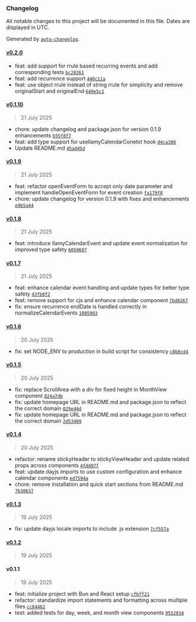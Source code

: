 ### Changelog

All notable changes to this project will be documented in this file. Dates are displayed in UTC.

Generated by [`auto-changelog`](https://github.com/CookPete/auto-changelog).

#### [v0.2.0](https://github.com/kcsujeet/ilamy-calendar/compare/v0.1.10...v0.2.0)

- feat: add support for rrule based recurring events and add corresponding tests [`bc28261`](https://github.com/kcsujeet/ilamy-calendar/commit/bc28261a1010a520d7bcf789e236373cf69fc811)
- feat: add recurrence support [`440c11a`](https://github.com/kcsujeet/ilamy-calendar/commit/440c11ac2d739c5f12e61424e3113fc811bc0c7a)
- feat: use object rrule instead of string rrule for simplicity and remove originalStart and originalEnd [`649e5c1`](https://github.com/kcsujeet/ilamy-calendar/commit/649e5c1a1197cbbc86562beaf0df61a57957d3e1)

#### [v0.1.10](https://github.com/kcsujeet/ilamy-calendar/compare/v0.1.9...v0.1.10)

> 21 July 2025

- chore: update changelog and package.json for version 0.1.9 enhancements [`b55f8f7`](https://github.com/kcsujeet/ilamy-calendar/commit/b55f8f7459dfae1062d01568e7f5cdb10a69f663)
- feat: add type support for useIlamyCalendarConetxt hook [`d4ca380`](https://github.com/kcsujeet/ilamy-calendar/commit/d4ca380bd870fc9016fd02080faa661e7de0e838)
- Update README.md [`45ad45d`](https://github.com/kcsujeet/ilamy-calendar/commit/45ad45dbe9bb38725f042dca878d506524294d69)

#### [v0.1.9](https://github.com/kcsujeet/ilamy-calendar/compare/v0.1.8...v0.1.9)

> 21 July 2025

- feat: refactor openEventForm to accept only date parameter and implement handleOpenEventForm for event creation [`fa179f8`](https://github.com/kcsujeet/ilamy-calendar/commit/fa179f83b049f4c6084ed656c022066d44dcdee4)
- chore: update changelog for version 0.1.9 with fixes and enhancements [`e9b5a44`](https://github.com/kcsujeet/ilamy-calendar/commit/e9b5a445688b715584a10f5566c7771643ec8569)

#### [v0.1.8](https://github.com/kcsujeet/ilamy-calendar/compare/v0.1.7...v0.1.8)

> 21 July 2025

- feat: introduce IlamyCalendarEvent and update event normalization for improved type safety [`6050607`](https://github.com/kcsujeet/ilamy-calendar/commit/6050607030e7d76dbf92b958c2222fdcb964e7f4)

#### [v0.1.7](https://github.com/kcsujeet/ilamy-calendar/compare/v0.1.6...v0.1.7)

> 21 July 2025

- feat: enhance calendar event handling and update types for better type safety [`43fb0f2`](https://github.com/kcsujeet/ilamy-calendar/commit/43fb0f29800d549300a7ebed48a3da81fec25ac9)
- feat: remove support for cjs and enhance calendar component [`7bd0267`](https://github.com/kcsujeet/ilamy-calendar/commit/7bd02677f94fdfe5a6daf12d84c6128d4b005fdb)
- fix: ensure recurrence endDate is handled correctly in normalizeCalendarEvents [`1085903`](https://github.com/kcsujeet/ilamy-calendar/commit/1085903687a7cbddb371c7f0b42d51df30101ad5)

#### [v0.1.6](https://github.com/kcsujeet/ilamy-calendar/compare/v0.1.5...v0.1.6)

> 20 July 2025

- fix: set NODE_ENV to production in build script for consistency [`c8b8cd4`](https://github.com/kcsujeet/ilamy-calendar/commit/c8b8cd441bd2e215a549ac5eb584275b6ec26cc9)

#### [v0.1.5](https://github.com/kcsujeet/ilamy-calendar/compare/v0.1.4...v0.1.5)

> 20 July 2025

- fix: replace ScrollArea with a div for fixed height in MonthView component [`824a7db`](https://github.com/kcsujeet/ilamy-calendar/commit/824a7db4afcf22f83caa57e79263d5746894e8a9)
- fix: update homepage URL in README.md and package.json to reflect the correct domain [`029e44d`](https://github.com/kcsujeet/ilamy-calendar/commit/029e44d5403b7dd37c3d78239701732f0d2648e2)
- fix: update homepage URL in README.md and package.json to reflect the correct domain [`2d53499`](https://github.com/kcsujeet/ilamy-calendar/commit/2d534993629a61d7ee1519a0bfccf0c40257cf56)

#### [v0.1.4](https://github.com/kcsujeet/ilamy-calendar/compare/v0.1.3...v0.1.4)

> 20 July 2025

- refactor: rename stickyHeader to stickyViewHeader and update related props across components [`4fdd07f`](https://github.com/kcsujeet/ilamy-calendar/commit/4fdd07f5233a137ceff17857814748f3236b2476)
- feat: update dayjs imports to use custom configuration and enhance calendar components [`ed7594a`](https://github.com/kcsujeet/ilamy-calendar/commit/ed7594a7644e2e029052ea61ce04f8840120957f)
- chore: remove installation and quick start sections from README.md [`7b30637`](https://github.com/kcsujeet/ilamy-calendar/commit/7b306371d46b2abaeee8e73bccfe9d0359d231b9)

#### [v0.1.3](https://github.com/kcsujeet/ilamy-calendar/compare/v0.1.2...v0.1.3)

> 19 July 2025

- fix: update dayjs locale imports to include .js extension [`7cf557a`](https://github.com/kcsujeet/ilamy-calendar/commit/7cf557a7e0acc127494e37518003081e89e2a342)

#### [v0.1.2](https://github.com/kcsujeet/ilamy-calendar/compare/v0.1.1...v0.1.2)

> 19 July 2025

#### v0.1.1

> 19 July 2025

- feat: initialize project with Bun and React setup [`cfbff21`](https://github.com/kcsujeet/ilamy-calendar/commit/cfbff2174adec9a8e215b2a34b5091f0ca6c935c)
- refactor: standardize import statements and formatting across multiple files [`cc84462`](https://github.com/kcsujeet/ilamy-calendar/commit/cc8446237ea4ac6662666f63388f65537803d184)
- test: added tests for day, week, and month view components [`9552034`](https://github.com/kcsujeet/ilamy-calendar/commit/9552034c8b81fd1e9df04a7087acd39c09b88884)
